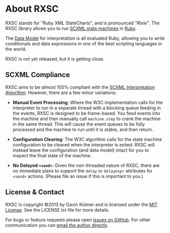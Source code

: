 # About RXSC

RXSC stands for "Ruby XML StateCharts", and is pronounced _"Rixie"_. The RXSC library allows you to run [SCXML state machines](http://www.w3.org/TR/scxml/) in [Ruby](http://www.ruby-lang.org/).

The [Data Model](http://www.w3.org/TR/scxml/#data-module) for interpretation is all evaluated Ruby, allowing you to write conditionals and data expressions in one of the best scripting languages in the world.

RXSC is not yet released, but it is getting close.

## SCXML Compliance

RXSC aims to be _almost_ 100% compliant with the [SCXML Interpretation Algorithm](http://www.w3.org/TR/scxml/#AlgorithmforSCXMLInterpretation). However, there are a few minor variations:

* **Manual Event Processing**: Where the W3C implementation calls for the interpreter to run in a separate thread with a blocking queue feeding in the events, RXSC is designed to be frame-based. You feed events into the machine and then manually call `machine.step` to crank the machine in the same thread. This will cause the event queues to be fully processed and the machine to run until it is stable, and then return.

* **Configuration Clearing**: The W3C algorithm calls for the state machine configuration to be cleared when the interpreter is exited. RXSC will instead leave the configuration (and data model) intact for you to inspect the final state of the machine.

* **No Delayed `<send>`**: Given the non-threaded nature of RXSC, there are no immediate plans to support the `delay` or `delayexpr` attributes for `<send>` actions. (Please file an issue if this is important to you.)

## License & Contact

RXSC is copyright ©2013 by Gavin Kistner and is licensed under the [MIT License](http://opensource.org/licenses/MIT). See the LICENSE.txt file for more details.

For bugs or feature requests please open [issues on GitHub](https://github.com/Phrogz/RXSC/issues). For other communication you can [email the author directly](mailto:!@phrogz.net?subject=RXSC).